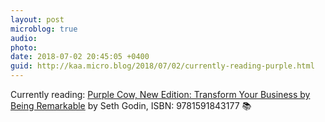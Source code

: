 ```yaml
---
layout: post
microblog: true
audio: 
photo: 
date: 2018-07-02 20:45:05 +0400
guid: http://kaa.micro.blog/2018/07/02/currently-reading-purple.html
---
```

Currently reading: [Purple Cow, New Edition: Transform Your Business by Being Remarkable](https://micro.blog/books/9781591843177) by Seth Godin, ISBN: 9781591843177 📚
